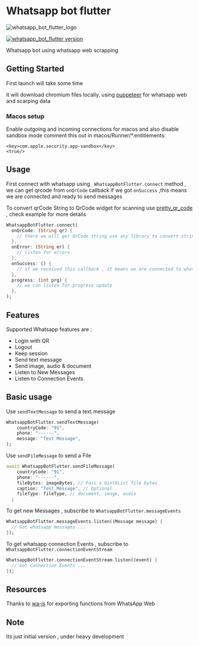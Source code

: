# Whatsapp bot flutter

![whatsapp_bot_flutter_logo](https://user-images.githubusercontent.com/59526499/197252923-6c5a1122-91d7-43ea-9283-1cf9d65820fd.png)

[![whatsapp_bot_flutter version](https://img.shields.io/pub/v/whatsapp_bot_flutter?label=whatsapp_bot_flutter)](https://pub.dev/packages/whatsapp_bot_flutter)

Whatsapp bot using whatsapp web scrapping

## Getting Started

First launch will take some time

it will download chromium files locally, using [puppeteer](https://pub.dev/packages/puppeteer) for whatsapp web and scarping data

### Macos setup

Enable outgoing and incoming connections for macos
and also disable sandbox mode comment this out in macos/Runner/\*.entitlements:

```
<key>com.apple.security.app-sandbox</key>
<true/>
```

## Usage

First connect with whatsapp using ` WhatsappBotFlutter.connect` method , we can get qrcode from `onQrCode` callback
if we got `onSuccess` ,this means we are connected and ready to send messages

To convert qrCode String to QrCode widget for scanning use [pretty_qr_code](https://pub.dev/packages/pretty_qr_code) , check example for more details

```dart
WhatsappBotFlutter.connect(
  onQrCode: (String qr) {
    // there we will get QrCode string use any library to convert string to qrcode and scan
  },
  onError: (String er) {
    // listen for errors
  },
  onSuccess: () {
    // if we received this callback , it means we are connected to whatsapp
  },
  progress: (int prg) {
    // we can listen for progress update
  },
);
```

## Features

Supported Whatsapp features are :

- Login with QR
- Logout
- Keep session
- Send text message
- Send image, audio & document
- Listen to New Messages
- Listen to Connection Events

## Basic usage

Use `sendTextMessage` to send a text message

```dart
WhatsappBotFlutter.sendTextMessage(
    countryCode: "91",
    phone: "------",
    message: "Test Message",
);
```

Use `sendFileMessage` to send a File

```dart
await WhatsappBotFlutter.sendFileMessage(
    countryCode: "91",
    phone: "------",
    fileBytes: imageBytes, // Pass a Uint8List file bytes
    caption: "Test Message", // Optional
    fileType: fileType, // document, image, audio
  ;
```

To get new Messages , subscribe to `WhatsappBotFlutter.messageEvents`

```dart
WhatsappBotFlutter.messageEvents.listen((Message message) {
  // Got whatsapp messages ...
});
```

To get whatsapp connection Events , subscribe to `WhatsappBotFlutter.connectionEventStream`

```dart
WhatsappBotFlutter.connectionEventStream.listen((event) {
  // Got Connection Events ...
});
```

## Resources

Thanks to [wa-js](https://github.com/wppconnect-team/wa-js) for exporting functions from WhatsApp Web

## Note

Its just initial version , under heavy development
